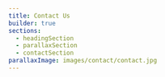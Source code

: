 ```yaml
---
title: Contact Us
builder: true
sections:
  - headingSection
  - parallaxSection
  - contactSection
parallaxImage: images/contact/contact.jpg
---
```


